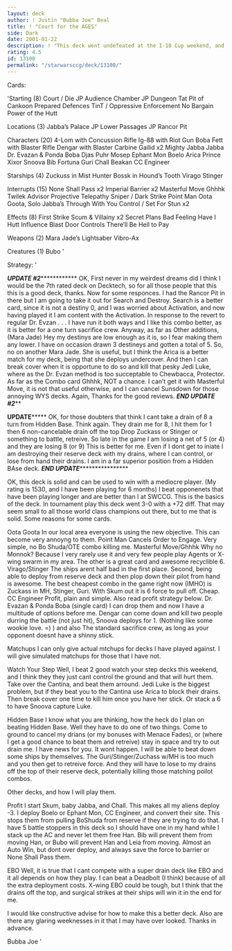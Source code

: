 ```yaml
---
layout: deck
author: ! Justin "Bubba Joe" Beal
title: ! "Court for the AGES"
side: Dark
date: 2001-01-22
description: ! "This deck went undefeated at the I-10 Cup weekend, and I believe it to be a solid deck, but I am looking for suggestions."
rating: 4.5
id: 13100
permalink: "/starwarsccg/deck/13100/"
---
```

Cards: 

'Starting (8)
Court / Die
JP Audience Chamber
JP Dungeon
Tat Pit of Cankoon
Prepared Defences
TinT / Oppressive Enforcement
No Bargain
Power of the Hutt



Locations (3)
Jabba&#8217;s Palace
JP Lower Passages
JP Rancor Pit

Characters (20)
4-Lom with Concussion Rifle
Ig-88 with Riot Gun
Boba Fett with Blaster Rifle
Dengar with Blaster Carbine
Gailid x2
Mighty Jabba
Jabba
Dr. Evazan & Ponda Boba
Djas Puhr
Mosep
Ephant Mon
Boelo
Arica
Prince Xixor
Snoova
Bib Fortuna
Guri
Chall Beakan
CC Engineer

Starships (4)
Zuckuss in Mist Hunter
Bossk in Hound&#8217;s Tooth
Virago
Stinger

Interrupts (15)
None Shall Pass x2
Imperial Barrier x2
Masterful Move
Ghhhk
Twilek Advisor
Projective Telepathy
Sniper / Dark Strike
Point Man
Oota Goota, Solo
Jabba’s Through With You
Control / Set For Stun x2

Effects (8)
First Strike
Scum & Villainy x2
Secret Plans
Bad Feeling Have I
Hutt Influence
Blast Door Controls
There’ll Be Hell to Pay

Weapons (2)
Mara Jade&#8217;s Lightsaber
Vibro-Ax

Creatures (1)
Bubo  '

Strategy: '

***********UPDATE #2***********************
OK,  First never in my weirdest dreams did I think I would be the 7th rated deck on Decktech, so for all those people that this this is a good deck, thanks.  Now for some responces.  I had the Rancor Pit in there but I am going to take it out for Search and Destroy.  Search is a better card, since it is not a destiny 0, and I was worried about Activation, and now having played it I am content with the Activation.  In response to the revert to regular Dr. Evzan . . . I have run it both ways and I like this combo better, as it is better for a one turn sacrifice crew.  Anyway, as far as Other additions, (Mara Jade) Hey my destinys are low enough as it is, so I fear making them any lower.  I have on occasion drawn 3 destineys and gotten a total of 5.  So, no on another Mara Jade.  She is useful, but I think the Arica is a better match for my deck, being that she deploys undercover.  And then I can break cover when it is opportune to do so and kill that pesky Jedi Luke, where as the Dr. Evzan method is too succeptable to Chewbacca, Protector.  As far as the Combo card Ghhhk, NOT a chance.  I can’t get it with Masterful Move, it is not that useful otherwise, and I can cancel Sunsdown for those annoying WYS decks.  Again, Thanks for the good reviews.
***************END UPDATE #2*****************

****************UPDATE*********************
OK, for those doubters that think I cant take a drain of 8 a turn from Hidden Base.  Think again.  They drain me for 8, I hit them for 1 then 6 non-cancelable drain off the top
Drop Zuckass or Stinger or something to battle, retreive.  So late in the game I am losing a net of 5 (or 4) and they are losing 8 (or 9)  This is better for me.  Even if I dont get to iniate I am destroying their reserve deck with my drains, where I can control, or lose from hand their drains.  I am in a far superior position from a Hidden BAse deck.
*********END UPDATE*************************

OK, this deck is solid and can be used to win with a mediocre player.  (My rating is 1530, and I have been playing for 6 months)  I beat opponenets that have been playing longer and are better than I at SWCCG.  This is the basics of the deck.  In tournament play this deck went 3-0 with a +72 diff.  That may seem small to all those world class champions out there, but to me that is solid.	Some reasons for some cards.

Oota Goota  In our local area everyone is using the new objective.  This can become very annoyng to them.
Point Man  Cancels Order to Engage.  Very simple, no Bo Shuda/OTE combo killing me.
Masterful Move/Ghhhk  Why no Monnok?  Because I very rarely use it and very few people play Agents or X-wing swarm in my area.  The other is a great card and awesome recyclible 6.
Virago/Stinger  The ships arent half bad in the first place.  Second, being able to deploy from reserve deck and then plop down their pilot from hand is awesome.  The best cheapest combo in the game right now (IMHO) is Zuckass in MH, Stinger, Guri.  With Skum out it is 6 force to pull off.  Cheap.
CC Engineer  Profit, plain and simple.  Also read profit strategy below.
Dr. Evazan & Ponda Boba (single card)	I can drop them and now I have a multitude of options before me.  Dengar can come down and kill two people durring the battle (not just hit), Snoova deploys for 1.  (Nothing like some wookie love. =) ) and also The standard sacrifice crew, as long as your opponent doesnt have a shinny stick.

Matchups
I can only give actual mtchups for decks I have played against.  I will give simulated matchups for those that I have not.

Watch Your Step  Well, I beat 2 good watch your step decks this weekend, and I think they they just cant control the ground and that will hurt them.  Take over the Cantina, and beat them arround.  Jedi Luke is the biggest problem, but if they beat you to the Cantina use Arica to block their drains.  Then break cover one time to kill him once you have her stick.  Or stack a 6 to have Snoova capture Luke.

Hidden Base  I know what you are thinking, how the heck do I plan on beating Hidden Base.  Well they have to do one of two things.  Come to ground to cancel my drians (or my bonuses with Menace Fades), or (where I get a good chance to beat them and retreive) stay in space and try to out drain me.  I have news for you.  It wont happen.  I will be able to beat down some ships by themselves.  The Guri/Stinger/Zuchass w/MH is too much and you then get to retreive force.  And they will have to lose to my drains off the top of their reserve deck, potentially killing those matching poilot combos.

Other decks, and how I will play them.

Profit  I start Skum, baby Jabba, and Chall.  This makes all my aliens deploy -3.  I deploy Boelo or Ephant Mon, CC Engineer, and convert their site.	This stops them from pulling BoShuda from reserve if they are trying to do that.  I have 5 battle stoppers in this deck so I should have one in my hand while I stack up the AC and never let them free Han.  Bib will prevent them from moving Han, or Bubo will prevent Han and Leia from moving.  Almost an Auto Win, but dont over deploy, and always save the force to barrier or None Shall Pass them.

EBO  Well, it is true that I cant compete with a super drain deck like EBO and it all depends on how they play.  I can beat a Deadbolt (I think) because of all the extra deployment costs.  X-wing EBO could be tough, but I think that the drains off the top, and surgical strikes at their ships will win it in the end for me.

I would like constructive advise for how to make this a better deck.  Also are there any glaring weeknesses in it that I may have over looked.	Thanks in advance.

Bubba Joe   '
